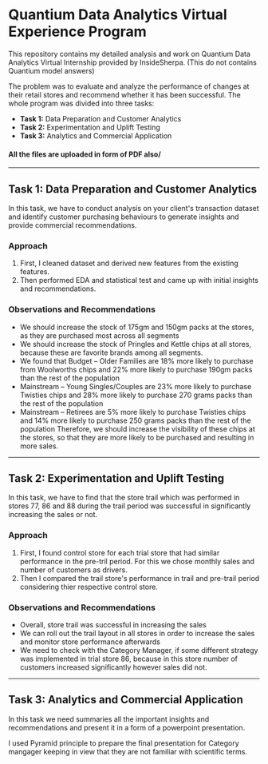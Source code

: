 # Quantium Data Analytics Virtual Experience Program
This repository contains my detailed analysis and work on Quantium Data Analytics Virtual Internship provided by InsideSherpa. (This do not contains Quantium model answers)

The problem was to evaluate and analyze the performance of changes at their retail stores and recommend whether it has been successful.
The whole program was divided into three tasks:
- **Task 1:** Data Preparation and Customer Analytics
- **Task 2:** Experimentation and Uplift Testing
- **Task 3:** Analytics and Commercial Application

#### All the files are uploaded in form of PDF also/
----
## Task 1: Data Preparation and Customer Analytics
In this task, we have to conduct analysis on your client's transaction dataset and identify customer purchasing behaviours to generate insights and provide commercial recommendations.
### Approach
1. First, I cleaned dataset and derived new features from the existing features.
2. Then performed EDA and statistical test and came up with initial insights and recommendations.
### Observations and Recommendations
- We should increase the stock of 175gm and 150gm packs at the stores, as they are purchased most across all segments
- We should increase the stock of Pringles and Kettle chips at all stores, because  these are favorite brands among all segments.
- We found that Budget – Older Families are 18% more likely to purchase from Woolworths chips and 22% more likely to purchase 190gm packs than the rest of the population
- Mainstream – Young Singles/Couples are 23% more likely to purchase Twisties chips and 28% more likely to purchase 270 grams packs than the rest of the population
- Mainstream – Retirees are 5% more likely to purchase Twisties chips and 14% more likely to purchase 250 grams packs than the rest of the population
Therefore, we should increase the visibility of these chips at the stores, so that they are more likely to be purchased and resulting in more sales.

----
## Task 2: Experimentation and Uplift Testing
In this task, we have to find that the store trail which was performed in stores 77, 86 and 88 during the trail period was successful in significantly increasing the sales or not.
### Approach
1. First, I found control store for each trial store that had similar performance in the pre-tril period. For this we chose monthly sales and number of customers as drivers.
2. Then I compared the trail store's performance in trail and pre-trail period considering thier respective control store.
### Observations and Recommendations
- Overall, store trail was successful in increasing the sales
- We can roll out the trail layout in all stores in order to increase the sales and monitor store performance afterwards
- We need to check with the Category Manager, if some different strategy was implemented in trial store 86, because in this store number of customers increased significantly however sales did not.

---
## Task 3: Analytics and Commercial Application
In this task we need summaries all the important insights and recommendations and present it in a form of a powerpoint presentation.

I used Pyramid principle to prepare the final presentation for Category mangager keeping in view that they are not familiar with scientific terms.

